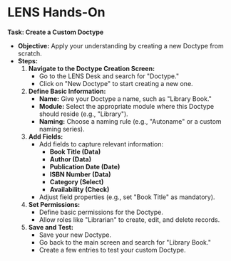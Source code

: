 # **LENS Hands-On**

**Task: Create a Custom Doctype**

-   **Objective:** Apply your understanding by creating a new Doctype from scratch.
-   **Steps:**
    1.  **Navigate to the Doctype Creation Screen:**
        -   Go to the LENS Desk and search for "Doctype."
        -   Click on "New Doctype" to start creating a new one.
    2.  **Define Basic Information:**
        -   **Name:** Give your Doctype a name, such as "Library Book."
        -   **Module:** Select the appropriate module where this Doctype should reside (e.g., "Library").
        -   **Naming:** Choose a naming rule (e.g., "Autoname" or a custom naming series).
    3.  **Add Fields:**
        -   Add fields to capture relevant information:
            -   **Book Title (Data)**
            -   **Author (Data)**
            -   **Publication Date (Date)**
            -   **ISBN Number (Data)**
            -   **Category (Select)**
            -   **Availability (Check)**
        -   Adjust field properties (e.g., set "Book Title" as mandatory).
    4.  **Set Permissions:**
        -   Define basic permissions for the Doctype.
        -   Allow roles like "Librarian" to create, edit, and delete records.
    5.  **Save and Test:**
        -   Save your new Doctype.
        -   Go back to the main screen and search for "Library Book."
        -   Create a few entries to test your custom Doctype.



<!--stackedit_data:
eyJoaXN0b3J5IjpbLTYxMTQ2MDk1NCwxNTgyOTc2Mzc4XX0=
-->